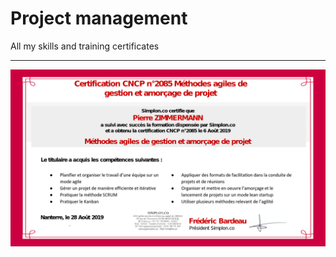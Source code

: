 # Project management
All my skills and training certificates 

------------------------------------------------

![](https://github.com/pzim-devdata/Skills-and-training-certificates/blob/master/Project%20management/M%C3%A9thodes%20agiles%20de%20gestion%20et%20amor%C3%A7age%20de%20projet%20.png)
